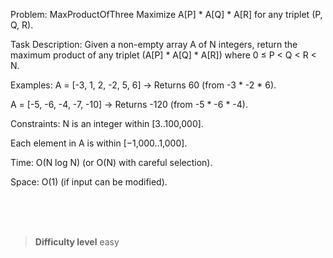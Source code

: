 Problem: MaxProductOfThree
  Maximize A[P] * A[Q] * A[R] for any triplet (P, Q, R).

Task Description:
Given a non-empty array A of N integers, return the maximum product of any triplet (A[P] * A[Q] * A[R]) where 0 ≤ P < Q < R < N.

Examples:
A = [-3, 1, 2, -2, 5, 6] → Returns 60 (from -3 * -2 * 6).

A = [-5, -6, -4, -7, -10] → Returns -120 (from -5 * -6 * -4).

Constraints:
N is an integer within [3..100,000].

Each element in A is within [−1,000..1,000].

Time: O(N log N) (or O(N) with careful selection).

Space: O(1) (if input can be modified).



<br><br><br>

> **Difficulty level**
> easy